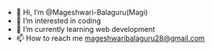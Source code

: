 - 👋 Hi, I’m @Mageshwari-Balaguru(Magi)
- 👀 I’m interested in coding
- 🌱 I’m currently learning web development
- 📫 How to reach me mageshwaribalaguru28@gmail.com

<!---
Mageshwari-Balaguru/Mageshwari-Balaguru is a ✨ special ✨ repository because its `README.md` (this file) appears on your GitHub profile.
You can click the Preview link to take a look at your changes.
--->


